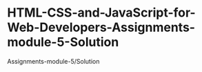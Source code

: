 # HTML-CSS-and-JavaScript-for-Web-Developers-Assignments-module-5-Solution
Assignments-module-5/Solution
